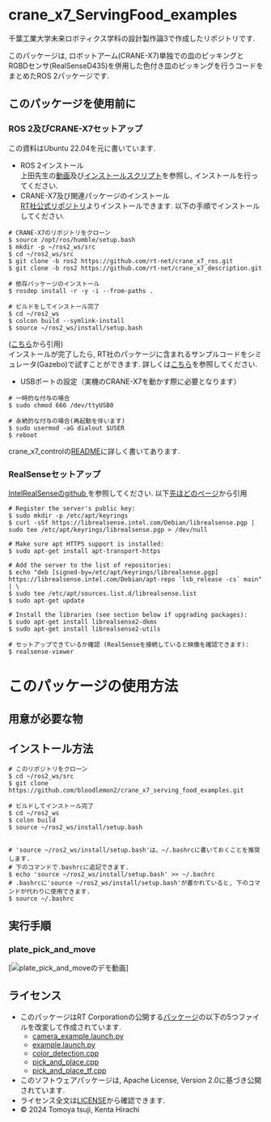 # crane_x7_ServingFood_examples
千葉工業大学未来ロボティクス学科の設計製作論3で作成したリポジトリです.

このパッケージは, ロボットアーム(CRANE-X7)単独での皿のピッキングとRGBDセンサ(RealSenseD435)を併用した色付き皿のピッキングを行うコードをまとめたROS 2パッケージです.

## このパッケージを使用前に
### ROS 2及びCRANE-X7セットアップ  
この資料はUbuntu 22.04を元に書いています.   
- ROS 2インストール  
上田先生の[動画](https://youtu.be/mBhtD08f5KY)及び[インストールスクリプト](https://github.com/ryuichiueda/ros2_setup_scripts)を参照し, インストールを行ってください.   
- CRANE-X7及び関連パッケージのインストール  
[RT社公式リポジトリ](https://github.com/rt-net/crane_x7_ros/tree/ros2)よりインストールできます. 以下の手順でインストールしてください.
```
# CRANE-X7のリポジトリをクローン
$ source /opt/ros/humble/setup.bash
$ mkdir -p ~/ros2_ws/src
$ cd ~/ros2_ws/src
$ git clone -b ros2 https://github.com/rt-net/crane_x7_ros.git
$ git clone -b ros2 https://github.com/rt-net/crane_x7_description.git

# 依存パッケージのインストール
$ rosdep install -r -y -i --from-paths .

# ビルドをしてインストール完了
$ cd ~/ros2_ws
$ colcon build --symlink-install
$ source ~/ros2_ws/install/setup.bash
```
([こちら](https://github.com/rt-net/crane_x7_ros/tree/ros2/README.md)から引用)  
インストールが完了したら, RT社のパッケージに含まれるサンプルコードをシミュレータ(Gazebo)で試すことができます. 詳しくは[こちら](https://github.com/rt-net/crane_x7_ros/tree/ros2/crane_x7_examples)を参照してください. 
-  USBポートの設定（実機のCRANE-X7を動かす際に必要となります）
```
# 一時的な付与の場合
$ sudo chmod 666 /dev/ttyUSB0

# 永続的な付与の場合(再起動を伴います)
$ sudo usermod -aG dialout $USER
$ reboot
```
crane_x7_controlの[README](https://github.com/rt-net/crane_x7_ros/blob/ros2/crane_x7_control/README.md)に詳しく書いてあります. 

### RealSenseセットアップ
[IntelRealSenseのgithub
](https://github.com/IntelRealSense/librealsense/blob/development/doc/distribution_linux.md#installing-the-packages)を参照してください. 以下[先ほどのページ](https://github.com/IntelRealSense/librealsense/blob/development/doc/distribution_linux.md#installing-the-packages)から引用
```
# Register the server's public key:
$ sudo mkdir -p /etc/apt/keyrings
$ curl -sSf https://librealsense.intel.com/Debian/librealsense.pgp | sudo tee /etc/apt/keyrings/librealsense.pgp > /dev/null

# Make sure apt HTTPS support is installed:
$ sudo apt-get install apt-transport-https

# Add the server to the list of repositories:
$ echo "deb [signed-by=/etc/apt/keyrings/librealsense.pgp] https://librealsense.intel.com/Debian/apt-repo `lsb_release -cs` main" | \
$ sudo tee /etc/apt/sources.list.d/librealsense.list
$ sudo apt-get update

# Install the libraries (see section below if upgrading packages):
$ sudo apt-get install librealsense2-dkms
$ sudo apt-get install librealsense2-utils

# セットアップできているか確認 (RealSenseを接続していると映像を確認できます):  
$ realsense-viewer
```

# このパッケージの使用方法
## 用意が必要な物

## インストール方法
```
# このリポジトリをクローン
$ cd ~/ros2_ws/src
$ git clone https://github.com/bloodlemon2/crane_x7_serving_food_examples.git

# ビルドしてインストール完了
$ cd ~/ros2_ws
$ colon build
$ source ~/ros2_ws/install/setup.bash


# 'source ~/ros2_ws/install/setup.bash'は、~/.bashrcに書いておくことを推奨します.   
# 下のコマンドで.bashrcに追記できます.  
$ echo 'source ~/ros2_ws/install/setup.bash' >> ~/.bachrc
# .bashrcに'source ~/ros2_ws/install/setup.bash'が書かれていると, 下のコマンドが代わりに使用できます.
$ source ~/.bashrc
```
## 実行手順

### plate_pick_and_move

[![plate_pick_and_moveのデモ動画](https://github.com/user-attachments/assets/146868b3-4e09-47ac-9954-4d01fdc041d6)]


## ライセンス
- このパッケージはRT Corporationの公開する[パッケージ](https://github.com/rt-net/crane_x7_ros/tree/ros2)の以下の5つファイルを改変して作成されています.
    - [camera_example.launch.py](https://github.com/rt-net/crane_x7_ros/blob/ros2/crane_x7_examples/launch/camera_example.launch.py)
    - [example.launch.py](https://github.com/rt-net/crane_x7_ros/blob/ros2/crane_x7_examples/launch/example.launch.py)
    - [color_detection.cpp](https://github.com/rt-net/crane_x7_ros/blob/ros2/crane_x7_examples/src/color_detection.cpp)
    - [pick_and_place.cpp](https://github.com/rt-net/crane_x7_ros/blob/ros2/crane_x7_examples/src/pick_and_place.cpp)
    - [pick_and_place_tf.cpp](https://github.com/rt-net/crane_x7_ros/blob/ros2/crane_x7_examples/src/pick_and_place_tf.cpp)
- このソフトウェアパッケージは, Apache License, Version 2.0に基づき公開されています.
- ライセンス全文は[LICENSE](https://github.com/bloodlemon2/crane_x7_ServingFood_examples/blob/main/LICENSE)から確認できます.
- © 2024 Tomoya tsuji, Kenta Hirachi
